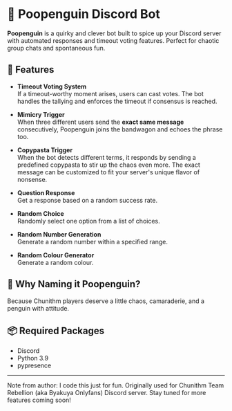 # 🐧 Poopenguin Discord Bot

**Poopenguin** is a quirky and clever bot built to spice up your Discord server with automated responses and timeout voting features. Perfect for chaotic group chats and spontaneous fun.

## 💬 Features

- **Timeout Voting System**  
  If a timeout-worthy moment arises, users can cast votes. The bot handles the tallying and enforces the timeout if consensus is reached.

- **Mimicry Trigger**  
  When three different users send the **exact same message** consecutively, Poopenguin joins the bandwagon and echoes the phrase too.

- **Copypasta Trigger**  
  When the bot detects different terms, it responds by sending a predefined copypasta to stir up the chaos even more. The exact message can be customized to fit your server's unique flavor of nonsense.

- **Question Response**  
  Get a response based on a random success rate.

- **Random Choice**  
  Randomly select one option from a list of choices.

- **Random Number Generation**  
  Generate a random number within a specified range.

- **Random Colour Generator**  
  Generate a random colour.
  
## 🤖 Why Naming it Poopenguin?

Because Chunithm players deserve a little chaos, camaraderie, and a penguin with attitude.

## 📦 Required Packages

- Discord
- Python 3.9
- pypresence

---

Note from author: I code this just for fun. Originally used for Chunithm Team Rebellion (aka Byakuya Onlyfans) Discord server. Stay tuned for more features coming soon!
